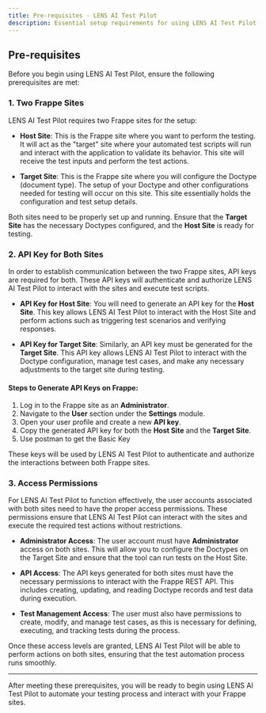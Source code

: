 ```yaml
---
title: Pre-requisites - LENS AI Test Pilot
description: Essential setup requirements for using LENS AI Test Pilot.
---
```


## Pre-requisites

Before you begin using LENS AI Test Pilot, ensure the following prerequisites are met:

### 1. **Two Frappe Sites**

LENS AI Test Pilot requires two Frappe sites for the setup:

- **Host Site**: This is the Frappe site where you want to perform the testing. It will act as the "target" site where your automated test scripts will run and interact with the application to validate its behavior. This site will receive the test inputs and perform the test actions.
  
- **Target Site**: This is the Frappe site where you will configure the Doctype (document type). The setup of your Doctype and other configurations needed for testing will occur on this site. This site essentially holds the configuration and test setup details.

Both sites need to be properly set up and running. Ensure that the **Target Site** has the necessary Doctypes configured, and the **Host Site** is ready for testing. 

### 2. **API Key for Both Sites**

In order to establish communication between the two Frappe sites, API keys are required for both. These API keys will authenticate and authorize LENS AI Test Pilot to interact with the sites and execute test scripts.

- **API Key for Host Site**: 
  You will need to generate an API key for the **Host Site**. This key allows LENS AI Test Pilot to interact with the Host Site and perform actions such as triggering test scenarios and verifying responses.
  
- **API Key for Target Site**: 
  Similarly, an API key must be generated for the **Target Site**. This API key allows LENS AI Test Pilot to interact with the Doctype configuration, manage test cases, and make any necessary adjustments to the target site during testing.

#### Steps to Generate API Keys on Frappe:

1. Log in to the Frappe site as an **Administrator**.
2. Navigate to the **User** section under the **Settings** module.
3. Open your user profile and create a new **API key**.
4. Copy the generated API key for both the **Host Site** and the **Target Site**.
5. Use postman to get the Basic Key

These keys will be used by LENS AI Test Pilot to authenticate and authorize the interactions between both Frappe sites.

### 3. **Access Permissions**

For LENS AI Test Pilot to function effectively, the user accounts associated with both sites need to have the proper access permissions. These permissions ensure that LENS AI Test Pilot can interact with the sites and execute the required test actions without restrictions.

- **Administrator Access**: The user account must have **Administrator** access on both sites. This will allow you to configure the Doctypes on the Target Site and ensure that the tool can run tests on the Host Site.
  
- **API Access**: The API keys generated for both sites must have the necessary permissions to interact with the Frappe REST API. This includes creating, updating, and reading Doctype records and test data during execution.

- **Test Management Access**: The user must also have permissions to create, modify, and manage test cases, as this is necessary for defining, executing, and tracking tests during the process.

Once these access levels are granted, LENS AI Test Pilot will be able to perform actions on both sites, ensuring that the test automation process runs smoothly.

---

After meeting these prerequisites, you will be ready to begin using LENS AI Test Pilot to automate your testing process and interact with your Frappe sites.
